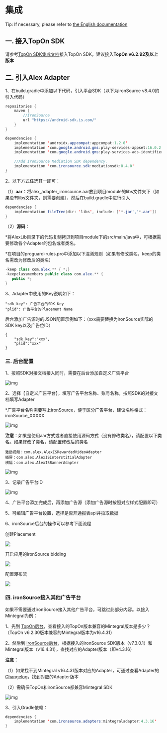 # 集成

Tip: If necessary, please refer to [the English documentation](https://github.com/Alex-only/AlexIronSourceDemo_Android/blob/main/README_EN.md)

## 一. 接入TopOn SDK

请参考[TopOn SDK集成文档](https://docs.toponad.com/#/zh-cn/android/android_doc/android_sdk_config_access)接入TopOn SDK，建议接入**TopOn v6.2.92及以上版本**



## 二. 引入Alex Adapter

1、在build.gradle中添加以下代码，引入平台SDK（以下为ironSource v8.4.0的引入代码）

```java
repositories {
    maven {
        //IronSource
        url "https://android-sdk.is.com/"
    }
}

dependencies {
    implementation 'androidx.appcompat:appcompat:1.2.0'
    implementation 'com.google.android.gms:play-services-appset:16.0.2'
    implementation 'com.google.android.gms:play-services-ads-identifier:18.0.1'
    
    //Add IronSource Mediation SDK dependency.
    implementation 'com.ironsource.sdk:mediationsdk:8.4.0'
}
```

2、以下方式任选其一即可：

（1）**aar**：将alex_adapter_ironsource.aar放到项目module的libs文件夹下（如果没有libs文件夹，则需要创建），然后在build.gradle中进行引入

```java
dependencies {
    implementation fileTree(dir: 'libs', include: ['*.jar','*.aar'])
}
```

（2）**源码**：

*将AlexLib目录下的代码复制拷贝到项目module下的src/main/java中，可根据需要修改各个Adapter的包名或者类名。

*在项目的proguard-rules.pro中添加以下混淆规则（如果有修改类名，keep的类名需改为修改后的类名）

```java
-keep class com.alex.** { *;}
-keepclassmembers public class com.alex.** {
   public *;
}
```

3、Adapter中使用的Key说明如下：

```
"sdk_key": 广告平台的SDK Key
"plid": 广告平台的Placement Name
```

后台添加广告源时的JSON配置示例如下：（xxx需要替换为ironSource实际的SDK key以及广告位ID）

```
{
    "sdk_key":"xxx",
    "plid":"xxx"
}
```



### 三. 后台配置

1、按照SDK对接文档接入同时，需要在后台添加自定义广告平台

![img](img/image1.png)

2、选择【自定义广告平台】，填写广告平台名称、账号名称，按照SDK的对接文档填写Adapter

*广告平台名称需要写上ironSource，便于区分广告平台，建议名称格式：ironSource_XXXXX

![img](img/image2.png)

**注意**：如果是使用aar方式或者直接使用源码方式（没有修改类名），请配置以下类名。如果修改了类名，请配置修改后的类名

```
激励视频：com.alex.AlexISRewardedVideoAdapter
插屏：com.alex.AlexISInterstitialAdapter
横幅：com.alex.AlexISBannerAdapter
```

![img](img/image3.png)

3、记录广告平台ID

![img](img/image4.png)

4、广告平台添加完成后，再添加广告源（添加广告源时按照对应样式配置即可）

5、可编辑广告平台设置，选择是否开通报表api并拉取数据

6、ironSource后台的操作可以参考下面流程

创建Placement

![](img/create_placement.png)

开启应用的ironSource bidding

![](img/open_bidding.png)

配置瀑布流

![](img/setup_waterfall.png)



### 四. ironSource接入其他广告平台

如果不需要通过ironSource接入其他广告平台，可跳过此部分内容。以接入Mintegral为例：

1、先到 [TopOn后台](https://docs.toponad.com/#/zh-cn/android/download/package)，查看接入的TopOn版本兼容的Mintegral版本是多少？（TopOn v6.2.30版本兼容的Mintegral版本为v16.4.31）

2、然后到 [ironSource后台](https://developers.is.com/ironsource-mobile/android/mediation-networks-android/#step-2)，根据接入的ironSource SDK版本（v7.3.0.1）和Mintegral版本（v16.4.31），查找对应的Adapter版本（即v4.3.16）

**注意：**

（1）如果找不到Mintegral v16.4.31版本对应的Adapter，可通过查看Adapter的[Changelog](https://developers.is.com/ironsource-mobile/android/mintegral-change-log/)，找到对应的Adapter版本

（2）需确保TopOn和ironSource都兼容Mintegral SDK

![img](img/image5.png)

3、引入Gradle依赖：

```java
dependencies {
    implementation 'com.ironsource.adapters:mintegraladapter:4.3.16'
}
```

